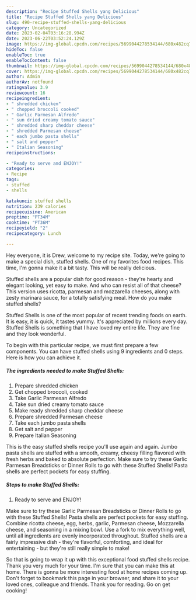 ```yaml
---
description: "Recipe Stuffed Shells yang Delicious"
title: "Recipe Stuffed Shells yang Delicious"
slug: 490-recipe-stuffed-shells-yang-delicious
category: Uncategorized
date: 2023-02-04T03:16:28.994Z
date: 2023-06-22T03:52:24.129Z
image: https://img-global.cpcdn.com/recipes/5699044278534144/680x482cq70/stuffed-shells-recipe-main-photo.jpg
hideToc: false
enableToc: true
enableTocContent: false
thumbnail: https://img-global.cpcdn.com/recipes/5699044278534144/680x482cq70/stuffed-shells-recipe-main-photo.jpg
cover: https://img-global.cpcdn.com/recipes/5699044278534144/680x482cq70/stuffed-shells-recipe-main-photo.jpg
author: Admin
authorAv: notfound
ratingvalue: 3.9
reviewcount: 16
recipeingredient:
- " shredded chicken"
- " chopped broccoli cooked"
- " Garlic Parmesan Alfredo"
- " sun dried creamy tomato sauce"
- " shredded sharp cheddar cheese"
- " shredded Parmesan cheese"
- " each jumbo pasta shells"
- " salt and pepper"
- " Italian Seasoning"
recipeinstructions:

- "Ready to serve and ENJOY!"
categories:
- Recipe
tags:
- stuffed
- shells

katakunci: stuffed shells 
nutrition: 239 calories
recipecuisine: American
preptime: "PT34M"
cooktime: "PT36M"
recipeyield: "2"
recipecategory: Lunch

---
```



Hey everyone, it is Drew, welcome to my recipe site. Today, we're going to make a special dish, stuffed shells. One of my favorites food recipes. This time, I'm gonna make it a bit tasty. This will be really delicious.

Stuffed shells are a popular dish for good reason - they&#39;re hearty and elegant looking, yet easy to make. And who can resist all of that cheese? This version uses ricotta, parmesan and mozzarella cheeses, along with zesty marinara sauce, for a totally satisfying meal. How do you make stuffed shells?

Stuffed Shells is one of the most popular of recent trending foods on earth. It is easy, it is quick, it tastes yummy. It's appreciated by millions every day. Stuffed Shells is something that I have loved my entire life. They are fine and they look wonderful.


To begin with this particular recipe, we must first prepare a few components. You can have stuffed shells using 9 ingredients and 0 steps. Here is how you can achieve it.

<!--inarticleads1-->

##### The ingredients needed to make Stuffed Shells:

1. Prepare  shredded chicken
1. Get  chopped broccoli, cooked
1. Take  Garlic Parmesan Alfredo
1. Take  sun dried creamy tomato sauce
1. Make ready  shredded sharp cheddar cheese
1. Prepare  shredded Parmesan cheese
1. Take  each jumbo pasta shells
1. Get  salt and pepper
1. Prepare  Italian Seasoning


This is the easy stuffed shells recipe you&#39;ll use again and again. Jumbo pasta shells are stuffed with a smooth, creamy, cheesy filling flavored with fresh herbs and baked to absolute perfection. Make sure to try these Garlic Parmesan Breadsticks or Dinner Rolls to go with these Stuffed Shells! Pasta shells are perfect pockets for easy stuffing. 

<!--inarticleads2-->

##### Steps to make Stuffed Shells:


1. Ready to serve and ENJOY!

Make sure to try these Garlic Parmesan Breadsticks or Dinner Rolls to go with these Stuffed Shells! Pasta shells are perfect pockets for easy stuffing. Combine ricotta cheese, egg, herbs, garlic, Parmesan cheese, Mozzarella cheese, and seasoning in a mixing bowl. Use a fork to mix everything well, until all ingredients are evenly incorporated throughout. Stuffed shells are a fairly impressive dish - they&#39;re flavorful, comforting, and ideal for entertaining - but they&#39;re still really simple to make! 

So that is going to wrap it up with this exceptional food stuffed shells recipe. Thank you very much for your time. I'm sure that you can make this at home. There is gonna be more interesting food at home recipes coming up. Don't forget to bookmark this page in your browser, and share it to your loved ones, colleague and friends. Thank you for reading. Go on get cooking!
